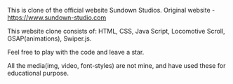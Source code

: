 This is clone of the official website Sundown Studios.
Original website - https://www.sundown-studio.com

This website clone consists of: 
HTML, CSS, Java Script, Locomotive Scroll, GSAP(animations), Swiper.js.

Feel free to play with the code and leave a star.

All the media(img, video, font-styles) are not mine, and have used these for educational purpose.
